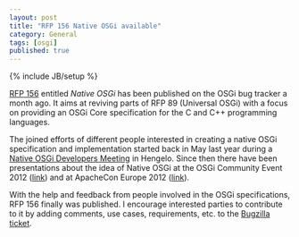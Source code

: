 ```yaml
---
layout: post
title: "RFP 156 Native OSGi available"
category: General
tags: [osgi]
published: true
---
```

{% include JB/setup %}

[RFP 156][rfp156-bug] entitled *Native OSGi* has been
published on the OSGi bug tracker a month ago. It aims at reviving parts of RFP 89 (Universal OSGi)
with a focus on providing an OSGi Core specification for the C and C++ programming languages.

The joined efforts of different people interested in creating a native OSGi specification and
implementation started back in May last year during a
[Native OSGi Developers Meeting](http://blog.cppmicroservices.org/2012/05/26/native-osgi-meeting-hengelo)
in Hengelo.
Since then there have been presentations about the idea of Native OSGi at the OSGi Community
Event 2012 ([link](http://blog.cppmicroservices.org/2012/09/09/native-osgi-at-osgi-con))
and at ApacheCon Europe 2012 ([link](http://www.apachecon.eu/schedule/presentation/102/)).

With the help and feedback from people involved in the OSGi specifications, RFP 156 finally was published.
I encourage interested parties to contribute to it by adding comments, use cases, requirements, etc. to
the [Bugzilla ticket][rfp156-bug].

[rfp156-bug]: https://www.osgi.org/bugzilla/show_bug.cgi?id=165
